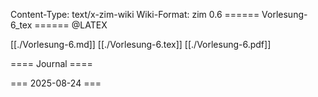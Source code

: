 Content-Type: text/x-zim-wiki
Wiki-Format: zim 0.6
====== Vorlesung-6_tex ======
@LATEX 

[[./Vorlesung-6.md]]
[[./Vorlesung-6.tex]]
[[./Vorlesung-6.pdf]]

==== Journal ====

=== 2025-08-24 ===
